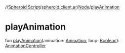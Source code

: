 //[Spheroid Script](../../index.md)/[spheroid.client.ar](../index.md)/[Node](index.md)/[playAnimation](play-animation.md)



# playAnimation  
 
fun [playAnimation](play-animation.md)(animation: [Animation](../-animation/index.md), loop: [Boolean](../../spheroid/-boolean/index.md)): [AnimationController](../-animation-controller/index.md)  



